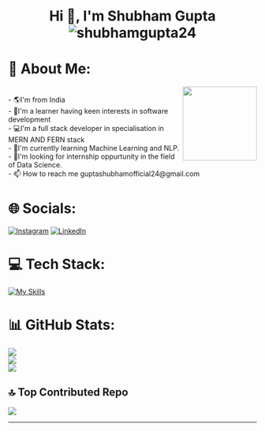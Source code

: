 
<h1 align="center">Hi 👋, I'm Shubham Gupta <img src="https://komarev.com/ghpvc/?username=shubhamgupta24&label=Profile%20views&color=0e75b6&style=flat" alt="shubhamgupta24" /></h1>
<h1>💫 About Me:</h1> 
<img align="right" height="150" src="https://thehonestcoder.com/wp-content/uploads/2024/05/logo-1-1024x831.webp"  />
<br>
 - 🌎I'm from India<br>
 - 🌱I'm a learner having keen interests in software development <br>
 - 💻I'm a full stack developer in specialisation in MERN AND FERN stack<br>
 - 📗I'm currently learning Machine Learning and NLP.<br>
 - 🔭I'm looking for internship oppurtunity in the field of Data Science.<br>
 - 📫 How to reach me guptashubhamofficial24@gmail.com


# 🌐 Socials:
[![Instagram](https://img.shields.io/badge/Instagram-%23E4405F.svg?logo=Instagram&logoColor=white)](https://instagram.com/_its_shubham_guys_) [![LinkedIn](https://img.shields.io/badge/LinkedIn-%230077B5.svg?logo=linkedin&logoColor=white)](https://linkedin.com/in/shubham-gupta-4930b522a) 



# 💻 Tech Stack:
[![My Skills](https://skillicons.dev/icons?i=html,css,js,react,express,firebase,git,github,java,nodejs,postman,scikitlearn,c)](https://skillicons.dev)


# 📊 GitHub Stats:
![](https://github-readme-stats.vercel.app/api?username=ShubhamGupta24&theme=blue-green&hide_border=false&include_all_commits=true&count_private=true)<br/>
![](https://github-readme-streak-stats.herokuapp.com/?user=ShubhamGupta24&theme=blue-green&hide_border=false)<br/>
![](https://github-readme-stats.vercel.app/api/top-langs/?username=ShubhamGupta24&theme=blue-green&hide_border=false&include_all_commits=true&count_private=true&layout=compact)

## 🔝 Top Contributed Repo
![](https://github-contributor-stats.vercel.app/api?username=ShubhamGupta24&limit=5&theme=radical&combine_all_yearly_contributions=true)

---

<!-- Proudly created with GPRM ( https://gprm.itsvg.in ) -->
